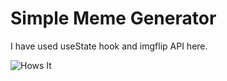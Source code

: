 # Simple Meme Generator

I have used useState hook and imgflip API here. 

![Hows It](https://user-images.githubusercontent.com/50093965/105393481-65c5f080-5c42-11eb-851f-c76e4df9944a.png)
